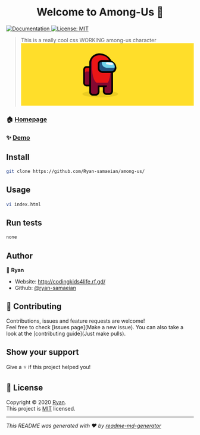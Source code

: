 <h1 align="center">Welcome to Among-Us 👋</h1>
<p>
  <a href="Just open the file" target="_blank">
    <img alt="Documentation" src="https://img.shields.io/badge/documentation-yes-brightgreen.svg" />
  </a>
  <a href="https://github.com/Ryan-samaeian/among-us/blob/main/LICENSE" target="_blank">
    <img alt="License: MIT" src="https://img.shields.io/badge/License-MIT-yellow.svg" />
  </a>
</p>

> This is a really cool css WORKING among-us character 
![AMONG US FREE CODE!!!](/ryan-samaeian.png)
### 🏠 [Homepage](index.html)

### ✨ [Demo](None)

## Install

```sh
git clone https://github.com/Ryan-samaeian/among-us/
```

## Usage

```sh
vi index.html
```

## Run tests

```sh
none
```

## Author

👤 **Ryan**

* Website: http://codingkids4life.rf.gd/
* Github: [@ryan-samaeian](https://github.com/ryan-samaeian)

## 🤝 Contributing

Contributions, issues and feature requests are welcome!<br />Feel free to check [issues page](Make a new issue). You can also take a look at the [contributing guide](Just make pulls).

## Show your support

Give a ⭐️ if this project helped you!

## 📝 License

Copyright © 2020 [Ryan](https://github.com/ryan-samaeian).<br />
This project is [MIT](https://github.com/Ryan-samaeian/among-us/blob/main/LICENSE) licensed.

***
_This README was generated with ❤️ by [readme-md-generator](https://github.com/kefranabg/readme-md-generator)_
